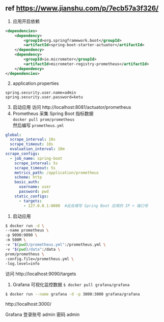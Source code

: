 ## ref https://www.jianshu.com/p/7ecb57a3f326/
1. 应用开启依赖
```xml
<dependencies>
    <dependency>
        <groupId>org.springframework.boot</groupId>
        <artifactId>spring-boot-starter-actuator</artifactId>
    </dependency>
    <dependency>
        <groupId>io.micrometer</groupId>
        <artifactId>micrometer-registry-prometheus</artifactId>
    </dependency>
</dependencies>
```  
2. application.properties
```properties
spring.security.user.name=admin
spring.security.user.password=ketu
```  
3. 启动应用 
访问 http://localhost:8081/actuator/prometheus  
4. Prometheus 采集 Spring Boot 指标数据  
`docker pull prom/prometheus`  
然后编写 `prometheus.yml`  
```yaml
global:
  scrape_interval: 10s
  scrape_timeout: 10s
  evaluation_interval: 10m
scrape_configs:
  - job_name: spring-boot
    scrape_interval: 5s
    scrape_timeout: 5s
    metrics_path: /application/prometheus
    scheme: http
    basic_auth:
      username: user
      password: pwd
    static_configs:
      - targets:
        - 127.0.0.1:8080  #此处填写 Spring Boot 应用的 IP + 端口号
```
1. 启动应用
```bash
$ docker run -d \
--name prometheus \
-p 9090:9090 \
-m 500M \
-v "$(pwd)/prometheus.yml":/prometheus.yml \
-v "$(pwd)/data":/data \
prom/prometheus \
-config.file=/prometheus.yml \
-log.level=info
```
访问 http://localhost:9090/targets  

1. Grafana 可视化监控数据
`$ docker pull grafana/grafana` 
```bash
$ docker run --name grafana -d -p 3000:3000 grafana/grafana
``` 
http://localhost:3000/

Grafana 登录账号 admin 密码 admin


